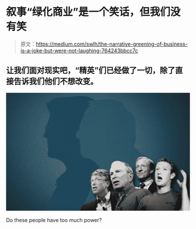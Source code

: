 # 叙事“绿化商业”是一个笑话，但我们没有笑

> 原文：<https://medium.com/swlh/the-narrative-greening-of-business-is-a-joke-but-were-not-laughing-764243bbcc7c>

## 让我们面对现实吧，“精英”们已经做了一切，除了直接告诉我们他们不想改变。

![](img/e941d14dd10960097b9e775cadf941da.png)

Do these people have too much power?